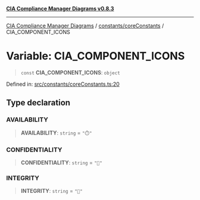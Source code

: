 [**CIA Compliance Manager Diagrams v0.8.3**](../../../README.md)

***

[CIA Compliance Manager Diagrams](../../../modules.md) / [constants/coreConstants](../README.md) / CIA\_COMPONENT\_ICONS

# Variable: CIA\_COMPONENT\_ICONS

> `const` **CIA\_COMPONENT\_ICONS**: `object`

Defined in: [src/constants/coreConstants.ts:20](https://github.com/Hack23/cia-compliance-manager/blob/368d5a1330a94df78d48c65d28962bd0f7cab363/src/constants/coreConstants.ts#L20)

## Type declaration

### AVAILABILITY

> **AVAILABILITY**: `string` = `"⏱️"`

### CONFIDENTIALITY

> **CONFIDENTIALITY**: `string` = `"🔏"`

### INTEGRITY

> **INTEGRITY**: `string` = `"🔐"`
